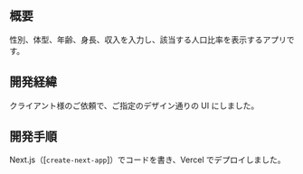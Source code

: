 ## 概要

性別、体型、年齢、身長、収入を入力し、該当する人口比率を表示するアプリです。

## 開発経緯

クライアント様のご依頼で、ご指定のデザイン通りの UI にしました。

## 開発手順

Next.js（[`create-next-app`]）でコードを書き、Vercel でデプロイしました。
